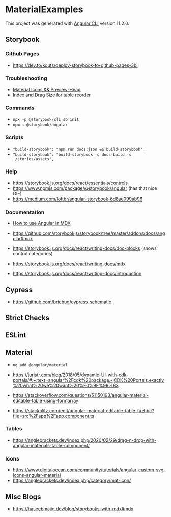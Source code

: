 # MaterialExamples

This project was generated with [Angular CLI](https://github.com/angular/angular-cli) version 11.2.0.

## Storybook

### Github Pages

- https://dev.to/kouts/deploy-storybook-to-github-pages-3bij

### Troubleshooting

- [Material Icons && Preview-Head](https://github.com/storybookjs/storybook/issues/6851)
- [Index and Drag Size for table reorder](https://github.com/angular/components/issues/13770)

### Commands

- `npx -p @storybook/cli sb init`
- `npm i @storybook/angular`

### Scripts

- `"build-storybook": "npm run docs:json && build-storybook",`
- `"build-storybook": "build-storybook -o docs-build -s ./stories/assets",`

### Help

- https://storybook.js.org/docs/react/essentials/controls
- https://www.npmjs.com/package/@storybook/angular (has that nice GIF)
- https://medium.com/loftbr/angular-storybook-6d8ae099ab96

### Documentation

- [How to use Angular in MDX](https://github.com/storybookjs/storybook/issues/13941)
- https://github.com/storybookjs/storybook/tree/master/addons/docs/angular#mdx

- https://storybook.js.org/docs/react/writing-docs/doc-blocks (shows control categories)

- https://storybook.js.org/docs/react/writing-docs/mdx

- https://storybook.js.org/docs/react/writing-docs/introduction

## Cypress

- https://github.com/briebug/cypress-schematic

## Strict Checks

## ESLint

## Material

- `ng add @angular/material`

- https://juristr.com/blog/2018/05/dynamic-UI-with-cdk-portals/#:~:text=angular%2Fcdk%20package.-,CDK%20Portals,exactly%20what%20we%20want%20%F0%9F%98%83.

- https://stackoverflow.com/questions/51150193/angular-material-editable-table-using-formarray
- https://stackblitz.com/edit/angular-material-editable-table-fazhbc?file=src%2Fapp%2Fapp.component.ts

### Tables

- https://anglebrackets.dev/index.php/2020/02/29/drag-n-drop-with-angular-materials-table-component/

### Icons

- https://www.digitalocean.com/community/tutorials/angular-custom-svg-icons-angular-material
- https://anglebrackets.dev/index.php/category/mat-icon/

## Misc Blogs

- https://haseebmajid.dev/blog/storybooks-with-mdx#mdx

